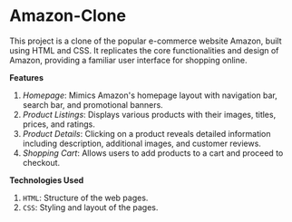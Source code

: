 # Amazon-Clone
This project is a clone of the popular e-commerce website Amazon, built using HTML and CSS. It replicates the core functionalities and design of Amazon, providing a familiar user interface for shopping online.

**Features**
1. _Homepage_: Mimics Amazon's homepage layout with navigation bar, search bar, and promotional banners.
2. _Product Listings_: Displays various products with their images, titles, prices, and ratings.
3. _Product Details_: Clicking on a product reveals detailed information including description, additional images, and customer reviews.
4. _Shopping Cart_: Allows users to add products to a cart and proceed to checkout.

**Technologies Used**
1. `HTML`: Structure of the web pages.
2. `CSS`: Styling and layout of the pages.

